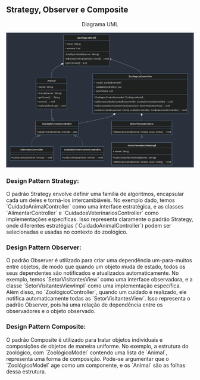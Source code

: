 <h2> Strategy, Observer e Composite </h2>
<p align="center"> Diagrama UML </p>

![Diagrama UML](/engenhariaIII/strategyObserverComposit/diagramaUml.png)

<h3>Design Pattern Strategy:</h3>

<p>O padrão Strategy envolve definir uma família de algoritmos, encapsular cada um deles e torná-los intercambiáveis. No exemplo dado, temos `CuidadoAnimalController` como uma interface estratégica, e as classes `AlimentarController` e `CuidadosVeterinariosController` como implementações específicas. Isso representa claramente o padrão Strategy, onde diferentes estratégias (`CuidadoAnimalController`) podem ser selecionadas e usadas no contexto do zoológico.</p>

<h3>Design Pattern Observer:</h3>

<p>O padrão Observer é utilizado para criar uma dependência um-para-muitos entre objetos, de modo que quando um objeto muda de estado, todos os seus dependentes são notificados e atualizados automaticamente. No exemplo, temos `SetorVisitantesView` como uma interface observadora, e a classe `SetorVisitantesViewImpl` como uma implementação específica. Além disso, no `ZoológicoController`, quando um cuidado é realizado, ele notifica automaticamente todas as `SetorVisitantesView`. Isso representa o padrão Observer, pois há uma relação de dependência entre os observadores e o objeto observado.</p>

<h3>Design Pattern Composite:</h3>

<p>O padrão Composite é utilizado para tratar objetos individuais e composições de objetos de maneira uniforme. No exemplo, a estrutura do zoológico, com `ZoológicoModel` contendo uma lista de `Animal`, representa uma forma de composição. Pode-se argumentar que o `ZoológicoModel` age como um componente, e os `Animal` são as folhas dessa estrutura.</p>

